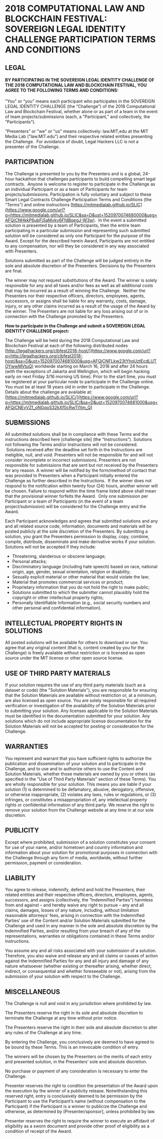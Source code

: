 # 2018 COMPUTATIONAL LAW AND BLOCKCHAIN FESTIVAL: SOVEREIGN LEGAL IDENTITY CHALLENGE PARTICIPATION TERMS AND CONDITIONS

## LEGAL

#### BY PARTICIPATING IN THE SOVEREIGN LEGAL IDENTITY CHALLENGE OF THE 2018 COMPUTATIONAL LAW AND BLOCKCHAIN FESTIVAL, YOU AGREE TO THE FOLLOWING TERMS AND CONDITIONS:

"You" or “you” means each participant who participates in the SOVEREIGN LEGAL IDENTITY CHALLENGE (the “Challenge”) of the 2018 Computational Law and Blockchain Festival, whether alone or as part of a team in the event of team projects/submissions (each, a “Participant,” and collectively, the “Participants”).

“Presenters” or "we" or "us" means collectively: law.MIT,edu at the MIT Media Lab (“law.MIT.edu”) and their respective related entities presenting the Challenge.  For avoidance of doubt, Legal Hackers LLC is not a presenter of the Challenge.

## PARTICIPATION

The Challenge is presented to you by the Presenters and is a global, 24-hour hackathon that challenges participants to build compelling smart legal contracts.  Anyone is welcome to register to participate in the Challenge as an individual Participant or as a team of Participants for team projects/submissions. Participation is fully voluntary and subject to these Smart Legal Contracts Challenge Participation Terms and Conditions (the “Terms”) and online instructions [https://mitmedialab.github.io/SLIC](https://www.google.com/url?q=https://mitmedialab.github.io/SLIC&sa=D&ust=1520970074680000&usg=AFQjCNHkkP6ubFjSaMykv6FfdBqegJ-W3w).  In the event a submitted solution is presented by a team of Participants, then the entire team participating in a particular submission and representing such submitted solution will be considered as only one Participant for the purpose of the Award. Except for the described herein Award, Participants are not entitled to any compensation, nor will they be considered in any way associated with Presenters.  

Solutions submitted as part of the Challenge will be judged entirely in the sole and absolute discretion of the Presenters. Decisions by the Presenters are final.

The winner may not request substitutions of the Award. The winner is solely responsible for any and all taxes and/or fees as well as all additional costs that may be incurred as a result of winning the Challenge.  Neither the Presenters nor their respective officers, directors, employees, agents, successors, or assigns shall be liable for any warranty, costs, damage, injury, or any other claims incurred as a result of the usage of the Award by the winner. The Presenters are not liable for any loss arising out of or in connection with the Challenge promoted by the Presenters.

**How to participate in the Challenge and submit a SOVEREIGN LEGAL IDENTITY CHALLENGE project:**

The Challenge will be held during the 2018 Computational Law and Blockchain Festival at each of the following distributed nodes [http://legalhackers.org/clbfest2018-host/](https://www.google.com/url?q=http://legalhackers.org/clbfest2018-host/&sa=D&ust=1520970074681000&usg=AFQjCNFLkw23tYhqUztEcdLUTOYwwMVtuQ) worldwide starting on March 16, 2018 and after 24 hours (with the exceptions of Jakarta and Wellington, which will begin hacking early on next Friday 3/16 morning US time). Prior to the start time, you must be registered at your particular node to participate in the Challenge online. You must be at least 18 years old in order to participate in the Challenge. Details about the challenge are available at: [https://mitmedialab.github.io/SLIC/](https://www.google.com/url?q=https://mitmedialab.github.io/SLIC/&sa=D&ust=1520970074681000&usg=AFQjCNEyVZf_oNGqoS32kXf0cRwTI1tm_Q)

## SUBMISSIONS

All submitted solutions shall be in compliance with these Terms and the instructions described here \[challenge site\] (the “Instructions”). Solutions not following the Terms and/or Instructions will not be considered.  Solutions received after the deadline set forth in the Instructions are ineligible, null, and void. Presenters will not be responsible for and will not consider incomplete or incorrect submissions. Presenters are not responsible for submissions that are sent but not received by the Presenters for any reason. A winner will be notified by the form/method of contact that was provided to Presenters when a Participant initially entered the Challenge as further described in the Instructions.  If the winner does not respond to the notification within twenty four (24) hours, another winner will be chosen. Failure to respond within the time frame listed above shall mean that the provisional winner forfeits the Award.  Only one submission per Participant or a team of Participants (in the event of a team project/submission) will be considered for the Challenge entry and the Award.

Each Participant acknowledges and agrees that submitted solutions and any and all related source code, information, documents and materials will be posted publicly at the sole discretion of the Presenters. By submitting a solution, you grant the Presenters permission to display, copy, combine, compile, distribute, disseminate and make derivative works if your solution. Solutions will not be accepted if they include:

*   Threatening, slanderous or obscene language;
*   Personal attacks;
*   Discriminatory language (including hate speech) based on race, national origin, age, gender, sexual orientation, religion or disability;
*   Sexually explicit material or other material that would violate the law;
*   Material that promotes commercial services or product;
*   Proprietary information that you do not hold the right to make public;
*   Solutions submitted to which the submitter cannot plausibly hold the copyright or other intellectual property rights;
*   Personally Identifiable Information (e.g., social security numbers and other personal and confidential information).

## INTELLECTUAL PROPERTY RIGHTS IN SOLUTIONS

All posted solutions will be available for others to download or use. You agree that any original content (that is, content created by you for the Challenge) is freely available without restriction or is licensed as open source under the MIT license or other open source license. 

## USE OF THIRD PARTY MATERIALS

If your solution requires the use of any third party materials (such as a dataset or code) (the "Solution Materials"), you are responsible for ensuring that the Solution Materials are available without restriction or, at a minimum, are also licensed as open source. You are solely responsible for all required verification or investigation of the availability of the Solution Materials prior to submitting your solution. Any licenses applicable to the Solution Materials must be identified in the documentation submitted for your solution. Any solutions which do not include appropriate license documentation for the Solution Materials will not be accepted for posting or consideration for the Challenge.

## WARRANTIES

You represent and warrant that you have sufficient rights to authorize the publication and dissemination of your solution and to participate in the Challenge, and to use and to authorize others to use the Content and Solution Materials, whether those materials are owned by you or others (as specified in the "Use of Third Party Materials" section of these Terms). You are wholly responsible for your solution. This means you are liable if your solution (1) is determined to be defamatory, abusive, derogatory, offensive, or otherwise inappropriate, (2) violates any laws, rules or regulations, or (3) infringes, or constitutes a misappropriation of, any intellectual property rights or confidential information of any third party. We reserve the right to remove your solution from the Challenge website at any time in at our sole discretion.

## PUBLICITY

Except where prohibited, submission of a solution constitutes your consent for use of your name, and/or hometown and country information and information about your solution for promotional purposes in connection with the Challenge through any form of media, worldwide, without further permission, payment or consideration.

## LIABILITY

You agree to release, indemnify, defend and hold the Presenters, their related entities and their respective officers, directors, employees, agents, successors, and assigns (collectively, the “Indemnified Parties”) harmless from and against – and hereby waive any right to pursue – any and all claims, damages, losses of any nature, including, without limitation reasonable attorneys’ fees, arising in connection with the Indemnified Parties’ use of the Content and/or Solution Materials submitted for the Challenge and used in any manner in the sole and absolute discretion by the Indemnified Parties, and/or resulting from your breach of any of the representations, warranties or obligations contained in these Terms and/or Instructions.

You assume any and all risks associated with your submission of a solution. Therefore, you also waive and release any and all claims or causes of action against the Indemnified Parties for any and all injury and damage of any nature whatsoever (whether existing or thereafter arising, whether direct, indirect, or consequential and whether foreseeable or not), arising from the submission of your solution with respect to the Challenge.

## MISCELLANEOUS

The Challenge is null and void in any jurisdiction where prohibited by law.

The Presenters reserve the right in its sole and absolute discretion to terminate the Challenge at any time without prior notice.

The Presenters reserve the right in their sole and absolute discretion to alter any rules of the Challenge at any time.

By entering the Challenge, you conclusively are deemed to have agreed to be bound by these Terms. This is an irrevocable condition of entry.

The winners will be chosen by the Presenters on the merits of each entry and presented solution, in the Presenters’ sole and absolute discretion.

No purchase or payment of any consideration is necessary to enter the Challenge.

Presenter reserves the right to condition the presentation of the Award upon the execution by the winner of a publicity release. Notwithstanding this reserved right, entry is conclusively deemed to be permission by the Participant to use the Participant’s name (without compensation to the Participant) if the Participant is a winner to publicize the Challenge and otherwise, as determined by \[Presenter/sponsor\], unless prohibited by law.

Presenter reserves the right to require the winner to execute an affidavit of eligibility as a sworn document and provide other proof of eligibility as a condition of receipt of the Award.
